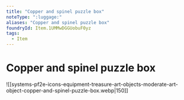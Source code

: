 ```yaml
---
title: "Copper and spinel puzzle box"
noteType: ":luggage:"
aliases: "Copper and spinel puzzle box"
foundryId: Item.1UMMwDGGUobuF0yz
tags:
  - Item
---
```


# Copper and spinel puzzle box
![[systems-pf2e-icons-equipment-treasure-art-objects-moderate-art-object-copper-and-spinel-puzzle-box.webp|150]]
